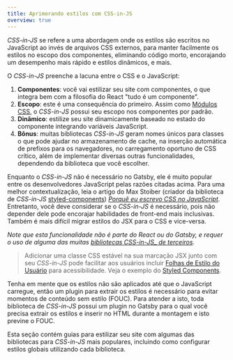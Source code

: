 ```yaml
---
title: Aprimorando estilos com CSS-in-JS
overview: true
---
```


_CSS-in-JS_ se refere a uma abordagem onde os estilos são escritos no JavaScript ao invés de arquivos CSS externos, para manter facilmente os estilos no escopo dos componentes, eliminando código morto, encorajando um desempenho mais rápido e estilos dinâmicos, e mais.

O _CSS-in-JS_ preenche a lacuna entre o CSS e o JavaScript:

1. **Componentes**: você vai estilizar seu site com componentes, o que integra bem com a filosofia do React "tudo é um componente".
2. **Escopo**: este é uma consequência do primeiro. Assim como [Módulos CSS](/docs/css-modules/), o _CSS-in-JS_ possui seu escopo nos componentes por padrão.
3. **Dinâmico**: estilize seu site dinamicamente baseado no estado do componente integrando variáveis JavaScript.
4. **Bônus**: muitas bibliotecas _CSS-in-JS_ geram nomes únicos para classes o que pode ajudar no armazenamento de cache, na inserção automática de prefixos para os navegadores, no carregamento oportuno de CSS crítico, além de implementar diversas outras funcionalidades, dependendo da biblioteca que você escolher.

Enquanto o _CSS-in-JS_ não é necessário no Gatsby, ele é muito popular entre os desenvolvedores JavaScript pelas razões citadas acima. Para uma melhor contextualização, leia o artigo do Max Stoiber (criador da biblioteca de _CSS-in-JS_ [styled-components](/docs/styled-components/)) [_Porquê eu escrevo CSS no JavaScript_](https://mxstbr.com/thoughts/css-in-js/). Entretanto, você deve considerar se o _CSS-in-JS_ é necessário, pois não depender dele pode encorajar habilidades de front-end mais inclusivas. Também é mais difícil migrar estilos do JSX para o CSS e vice-versa.

_Note que esta funcionalidade não é parte do React ou do Gatsby, e requer o uso de alguma das muitas [bibliotecas CSS-in-JS_ de terceiros](https://github.com/MicheleBertoli/css-in-js#css-in-js)._

> Adicionar uma classe CSS estável na sua marcação JSX junto com seu _CSS-in-JS_ pode facilitar aos usuários incluir [Folhas de Estilo do Usuário](https://www.viget.com/articles/inline-styles-user-style-sheets-and-accessibility/) para acessibilidade. Veja o exemplo do [Styled Components](/docs/styled-components#enabling-user-stylesheets-with-a-stable-class-name).

Tenha em mente que os estilos não são aplicados até que o JavaScript carregue, então um plugin para extrair os estilos é necessário para evitar momentos de conteúdo sem estilo (FOUC). Para atender a isto, toda biblioteca de _CSS-in-JS_ possui um plugin no Gatsby para o qual você precisa extrair os estilos e inserir no HTML durante a montagem e isto previne o FOUC. 

Esta seção contém guias para estilizar seu site com algumas das bibliotecas para _CSS-in-JS_ mais populares, incluindo como configurar estilos globais utilizando cada biblioteca.

<GuideList slug={props.slug} />
